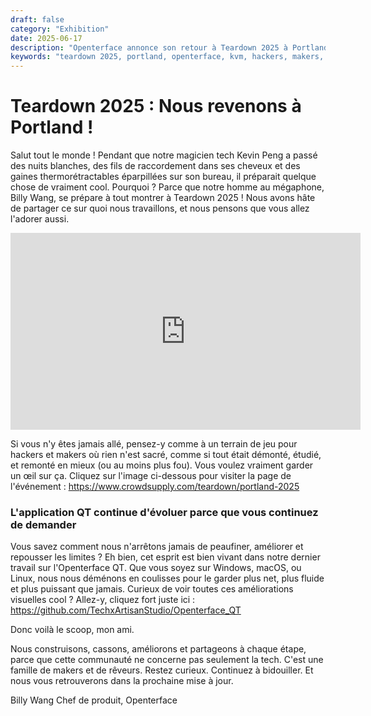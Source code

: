 ```yaml
---
draft: false
category: "Exhibition"
date: 2025-06-17
description: "Openterface annonce son retour à Teardown 2025 à Portland, présentant de nouveaux développements et améliorations de l'application QT pour les hackers et makers."
keywords: "teardown 2025, portland, openterface, kvm, hackers, makers, qt app, techxartisan"
---
```


# Teardown 2025 : Nous revenons à Portland !

Salut tout le monde ! Pendant que notre magicien tech Kevin Peng a passé des nuits blanches, des fils de raccordement dans ses cheveux et des gaines thermorétractables éparpillées sur son bureau, il préparait quelque chose de vraiment cool. Pourquoi ? Parce que notre homme au mégaphone, Billy Wang, se prépare à tout montrer à Teardown 2025 ! Nous avons hâte de partager ce sur quoi nous travaillons, et nous pensons que vous allez l'adorer aussi.

<iframe width="560" height="315" src="https://www.youtube.com/embed/f0nQYxOnck4?si=Lh9jknJcSpD15nac" title="YouTube video player" frameborder="0" allow="accelerometer; autoplay; clipboard-write; encrypted-media; gyroscope; picture-in-picture; web-share" referrerpolicy="strict-origin-when-cross-origin" allowfullscreen></iframe>

Si vous n'y êtes jamais allé, pensez-y comme à un terrain de jeu pour hackers et makers où rien n'est sacré, comme si tout était démonté, étudié, et remonté en mieux (ou au moins plus fou). Vous voulez vraiment garder un œil sur ça. Cliquez sur l'image ci-dessous pour visiter la page de l'événement : https://www.crowdsupply.com/teardown/portland-2025

### L'application QT continue d'évoluer parce que vous continuez de demander

Vous savez comment nous n'arrêtons jamais de peaufiner, améliorer et repousser les limites ? Eh bien, cet esprit est bien vivant dans notre dernier travail sur l'Openterface QT. Que vous soyez sur Windows, macOS, ou Linux, nous nous déménons en coulisses pour le garder plus net, plus fluide et plus puissant que jamais. Curieux de voir toutes ces améliorations visuelles cool ? Allez-y, cliquez fort juste ici : <https://github.com/TechxArtisanStudio/Openterface_QT>

Donc voilà le scoop, mon ami.

Nous construisons, cassons, améliorons et partageons à chaque étape, parce que cette communauté ne concerne pas seulement la tech. C'est une famille de makers et de rêveurs. Restez curieux. Continuez à bidouiller. Et nous vous retrouverons dans la prochaine mise à jour.

Billy Wang
Chef de produit, Openterface

